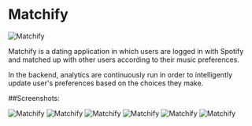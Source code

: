 # Matchify
![Matchify](additional%20assets/icon.png?raw=true)

Matchify is a dating application in which users are logged in with Spotify and matched up with other users according to their music preferences.

In the backend, analytics are continuously run in order to intelligently update user's preferences based on the choices they make.

##Screenshots:

![Matchify](additional%20assets/Screenshots/Screenshot_0.png?raw=true)
![Matchify](additional%20assets/Screenshots/Screenshot_1.png?raw=true)
![Matchify](additional%20assets/Screenshots/Screenshot_2.png?raw=true)
![Matchify](additional%20assets/Screenshots/Screenshot_3.png?raw=true)
![Matchify](additional%20assets/Screenshots/Screenshot_4.png?raw=true)
![Matchify](additional%20assets/Screenshots/Screenshot_5.png?raw=true)
